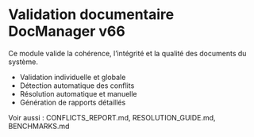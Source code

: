 # Validation documentaire DocManager v66

Ce module valide la cohérence, l’intégrité et la qualité des documents du système.

- Validation individuelle et globale
- Détection automatique des conflits
- Résolution automatique et manuelle
- Génération de rapports détaillés

Voir aussi : CONFLICTS_REPORT.md, RESOLUTION_GUIDE.md, BENCHMARKS.md
